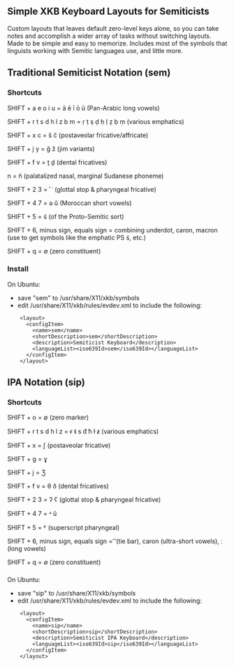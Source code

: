 ## Simple XKB Keyboard Layouts for Semiticists

Custom layouts that leaves default zero-level keys alone, so you can take notes and accomplish a wider array of tasks without switching layouts. Made to be simple and easy to memorize. Includes most of the symbols that linguists working with Semitic languages use, and little more.

## Traditional Semiticist Notation (sem)

### Shortcuts

SHIFT + a e o i u = ā ē ī ō ū (Pan-Arabic long vowels)

SHIFT + r t s d h l z b m = ṛ ṭ ṣ ḍ ḥ ḷ ẓ ḅ ṃ (various emphatics)

SHIFT + x c = š č (postaveolar fricative/affricate)

SHIFT + j y = ǧ ž (jim variants)

SHIFT + f v =  ṯ ḏ (dental fricatives)

n = ñ (palatalized nasal, marginal Sudanese phoneme)

SHIFT + 2 3 = ʾ ʿ (glottal stop & pharyngeal fricative)

SHIFT + 4 7 = ə ŭ (Moroccan short vowels)

SHIFT + 5 = ś (of the Proto-Semitic sort)

SHIFT + 6, minus sign, equals sign = combining underdot, caron, macron (use to get symbols like the emphatic PS ś, etc.)

SHIFT + q = ∅ (zero constituent)

### Install

On Ubuntu:
- save "sem" to /usr/share/X11/xkb/symbols
- edit /usr/share/X11/xkb/rules/evdev.xml to include the following:
```
    <layout>
      <configItem>
        <name>sem</name>
        <shortDescription>sem</shortDescription>
        <description>Semiticist Keyboard</description>
        <languageList><iso639Id>sem</iso639Id></languageList>
      </configItem>
    </layout>
```

## IPA Notation (sip)

### Shortcuts

SHIFT + o = ∅ (zero marker)

SHIFT + r t s d h l z = ᵲ ᵵ ᵴ ᵭ ħ ɫ ᵶ (various emphatics)

SHIFT + x = ʃ (postaveolar fricative)

SHIFT + g = ɣ 

SHIFT + j = Ʒ

SHIFT + f v =  θ ð (dental fricatives)

SHIFT + 2 3 = ʔ ʕ (glottal stop & pharyngeal fricative)

SHIFT + 4 7 = ᵊ ŭ

SHIFT + 5 = ˤ (superscript pharyngeal)

SHIFT + 6, minus sign, equals sign = ͡  (tie bar), caron (ultra-short vowels), ː (long vowels)

SHIFT + q = ∅ (zero constituent)

###

On Ubuntu:
- save "sip" to /usr/share/X11/xkb/symbols
- edit /usr/share/X11/xkb/rules/evdev.xml to include the following:
```
    <layout>
      <configItem>
        <name>sip</name>
        <shortDescription>sip</shortDescription>
        <description>Semiticist IPA Keyboard</description>
        <languageList><iso639Id>sip</iso639Id></languageList>
      </configItem>
    </layout>
```
